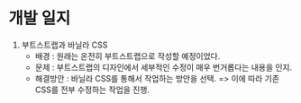# 개발 일지

1. 부트스트랩과 바닐라 CSS
    - 배경 : 원래는 온전히 부트스트랩으로 작성할 예정이었다.
    - 문제 : 부트스트랩의 디자인에서 세부적인 수정이 매우 번거롭다는 내용을 인지.
    - 해결방안 : 바닐라 CSS를 통해서 작업하는 방안을 선택. => 이에 따라 기존 CSS를 전부 수정하는 작업을 진행.

